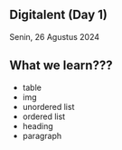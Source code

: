 ## Digitalent (Day 1)

Senin, 26 Agustus 2024

## What we learn???

- table
- img
- unordered list
- ordered list
- heading
- paragraph